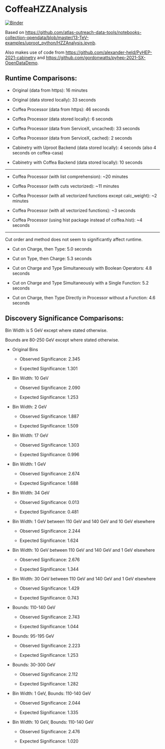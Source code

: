 # CoffeaHZZAnalysis

[![Binder](https://mybinder.org/badge_logo.svg)](https://mybinder.org/v2/gh/stormsomething/CoffeaHZZAnalysis/HEAD)

Based on https://github.com/atlas-outreach-data-tools/notebooks-collection-opendata/blob/master/13-TeV-examples/uproot_python/HZZAnalysis.ipynb.

Also makes use of code from https://github.com/alexander-held/PyHEP-2021-cabinetry and https://github.com/gordonwatts/pyhep-2021-SX-OpenDataDemo.

## Runtime Comparisons:

* Original (data from https): 16 minutes

* Original (data stored locally): 33 seconds

* Coffea Processor (data from https): 46 seconds

* Coffea Processor (data stored locally): 6 seconds

* Coffea Processor (data from ServiceX, uncached): 33 seconds

* Coffea Processor (data from ServiceX, cached): 2 seconds

* Cabinetry with Uproot Backend (data stored locally): 4 seconds (also 4 seconds on coffea-casa)

* Cabinetry with Coffea Backend (data stored locally): 10 seconds

---

* Coffea Processor (with list comprehension): ~20 minutes

* Coffea Processor (with cuts vectorized): ~11 minutes

* Coffea Processor (with all vectorized functions except calc_weight): ~2 minutes

* Coffea Processor (with all vectorized functions): ~3 seconds

* Coffea Processor (using hist package instead of coffea.hist): ~4 seconds

---

Cut order and method does not seem to significantly affect runtime.

* Cut on Charge, then Type: 5.0 seconds

* Cut on Type, then Charge: 5.3 seconds

* Cut on Charge and Type Simultaneously with Boolean Operators: 4.8 seconds

* Cut on Charge and Type Simultaneously with a Single Function: 5.2 seconds

* Cut on Charge, then Type Directly in Processor without a Function: 4.6 seconds

## Discovery Significance Comparisons:

Bin Width is 5 GeV except where stated otherwise.

Bounds are 80-250 GeV except where stated otherwise.

* Original Bins

  * Observed Significance: 2.345

  * Expected Significance: 1.301

* Bin Width: 10 GeV

  * Observed Significance: 2.090

  * Expected Significance: 1.253

* Bin Width: 2 GeV

  * Observed Significance: 1.887

  * Expected Significance: 1.509

* Bin Width: 17 GeV

  * Observed Significance: 1.303

  * Expected Significance: 0.996

* Bin Width: 1 GeV

  * Observed Significance: 2.674

  * Expected Significance: 1.688

* Bin Width: 34 GeV

  * Observed Significance: 0.013

  * Expected Significance: 0.481

* Bin Width: 1 GeV between 110 GeV and 140 GeV and 10 GeV elsewhere

  * Observed Significance: 2.244

  * Expected Significance: 1.624

* Bin Width: 10 GeV between 110 GeV and 140 GeV and 1 GeV elsewhere

  * Observed Significance: 2.676

  * Expected Significance: 1.344

* Bin Width: 30 GeV between 110 GeV and 140 GeV and 1 GeV elsewhere

  * Observed Significance: 1.429

  * Expected Significance: 0.743

* Bounds: 110-140 GeV 

  * Observed Significance: 2.743

  * Expected Significance: 1.044

* Bounds: 95-195 GeV 

  * Observed Significance: 2.223

  * Expected Significance: 1.253

* Bounds: 30-300 GeV 

  * Observed Significance: 2.112

  * Expected Significance: 1.282

* Bin Width: 1 GeV, Bounds: 110-140 GeV 

  * Observed Significance: 2.044

  * Expected Significance: 1.335

* Bin Width: 10 GeV, Bounds: 110-140 GeV 

  * Observed Significance: 2.476

  * Expected Significance: 1.020
